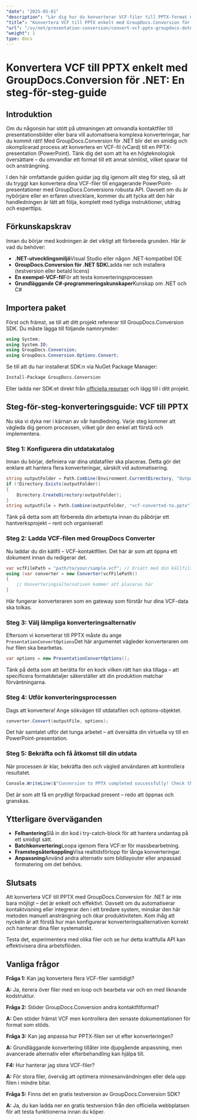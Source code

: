```yaml
---
"date": "2025-05-01"
"description": "Lär dig hur du konverterar VCF-filer till PPTX-format med GroupDocs.Conversion för .NET. Den här steg-för-steg-guiden täcker installation, konvertering och integration i dina applikationer."
"title": "Konvertera VCF till PPTX enkelt med GroupDocs.Conversion för .NET – en steg-för-steg-guide"
"url": "/sv/net/presentation-conversion/convert-vcf-pptx-groupdocs-dotnet/"
"weight": 1
type: docs
---
```

# Konvertera VCF till PPTX enkelt med GroupDocs.Conversion för .NET: En steg-för-steg-guide

## Introduktion

Om du någonsin har stött på utmaningen att omvandla kontaktfiler till presentationsbilder eller bara vill automatisera komplexa konverteringar, har du kommit rätt! Med GroupDocs.Conversion för .NET blir det en smidig och okomplicerad process att konvertera en VCF-fil (vCard) till en PPTX-presentation (PowerPoint). Tänk dig det som att ha en högteknologisk översättare – du omvandlar ett format till ett annat sömlöst, vilket sparar tid och ansträngning. 

I den här omfattande guiden guidar jag dig igenom allt steg för steg, så att du tryggt kan konvertera dina VCF-filer till engagerande PowerPoint-presentationer med GroupDocs.Conversions robusta API. Oavsett om du är nybörjare eller en erfaren utvecklare, kommer du att tycka att den här handledningen är lätt att följa, komplett med tydliga instruktioner, utdrag och experttips.


## Förkunskapskrav

Innan du börjar med kodningen är det viktigt att förbereda grunden. Här är vad du behöver:

- **.NET-utvecklingsmiljö**Visual Studio eller någon .NET-kompatibel IDE
- **GroupDocs.Conversion för .NET SDK**Ladda ner och installera (testversion eller betald licens)
- **En exempel-VCF-fil**För att testa konverteringsprocessen
- **Grundläggande C#-programmeringskunskaper**Kunskap om .NET och C#


## Importera paket

Först och främst, se till att ditt projekt refererar till GroupDocs.Conversion SDK. Du måste lägga till följande namnrymder:

```csharp
using System;
using System.IO;
using GroupDocs.Conversion;
using GroupDocs.Conversion.Options.Convert;
```

Se till att du har installerat SDK:n via NuGet Package Manager:

```bash
Install-Package GroupDocs.Conversion
```

Eller ladda ner SDK:et direkt från [officiella resurser](https://releases.groupdocs.com/conversion/net/) och lägg till i ditt projekt.


## Steg-för-steg-konverteringsguide: VCF till PPTX

Nu ska vi dyka ner i kärnan av vår handledning. Varje steg kommer att vägleda dig genom processen, vilket gör den enkel att förstå och implementera.


### Steg 1: Konfigurera din utdatakatalog

Innan du börjar, definiera var dina utdatafiler ska placeras. Detta gör det enklare att hantera flera konverteringar, särskilt vid automatisering.

```csharp
string outputFolder = Path.Combine(Environment.CurrentDirectory, "Output");
if (!Directory.Exists(outputFolder))
{
    Directory.CreateDirectory(outputFolder);
}
string outputFile = Path.Combine(outputFolder, "vcf-converted-to.pptx");
```

Tänk på detta som att förbereda din arbetsyta innan du påbörjar ett hantverksprojekt – rent och organiserat!


### Steg 2: Ladda VCF-filen med GroupDocs Converter

Nu laddar du din källfil – VCF-kontaktfilen. Det här är som att öppna ett dokument innan du redigerar det.

```csharp
var vcfFilePath = "path/to/your/sample.vcf"; // Ersätt med din källfils sökväg
using (var converter = new Converter(vcfFilePath))
{
    // Konverteringsalternativen kommer att placeras här
}
```

Här fungerar konverteraren som en gateway som förstår hur dina VCF-data ska tolkas.


### Steg 3: Välj lämpliga konverteringsalternativ

Eftersom vi konverterar till PPTX måste du ange `PresentationConvertOptions`Det här argumentet vägleder konverteraren om hur filen ska bearbetas.

```csharp
var options = new PresentationConvertOptions();
```

Tänk på detta som att berätta för en kock vilken rätt han ska tillaga – att specificera formatdetaljer säkerställer att din produktion matchar förväntningarna.


### Steg 4: Utför konverteringsprocessen

Dags att konvertera! Ange sökvägen till utdatafilen och options-objektet.

```csharp
converter.Convert(outputFile, options);
```

Det här samtalet utför det tunga arbetet – att översätta din virtuella vy till en PowerPoint-presentation.


### Steg 5: Bekräfta och få åtkomst till din utdata

När processen är klar, bekräfta den och vägled användaren att kontrollera resultatet.

```csharp
Console.WriteLine($"Conversion to PPTX completed successfully! Check the output at {outputFolder}");
```

Det är som att få en prydligt förpackad present – redo att öppnas och granskas.


## Ytterligare överväganden

- **Felhantering**Slå in din kod i try-catch-block för att hantera undantag på ett smidigt sätt.
- **Batchkonvertering**Loopa igenom flera VCF:er för massbearbetning.
- **Framstegsåterkoppling**Visa realtidsförlopp för långa konverteringar.
- **Anpassning**Använd andra alternativ som bildlayouter eller anpassad formatering om det behövs.


## Slutsats

Att konvertera VCF till PPTX med GroupDocs.Conversion för .NET är inte bara möjligt – det är enkelt och effektivt. Oavsett om du automatiserar kontaktvisning eller integrerar den i ett bredare system, minskar den här metoden manuell ansträngning och ökar produktiviteten. Kom ihåg att nyckeln är att förstå hur man konfigurerar konverteringsalternativen korrekt och hanterar dina filer systematiskt.

Testa det, experimentera med olika filer och se hur detta kraftfulla API kan effektivisera dina arbetsflöden.


## Vanliga frågor

**Fråga 1:** Kan jag konvertera flera VCF-filer samtidigt?  

**A:** Ja, iterera över filer med en loop och bearbeta var och en med liknande kodstruktur.

**Fråga 2:** Stöder GroupDocs.Conversion andra kontaktfilformat?  

**A:** Den stöder främst VCF men kontrollera den senaste dokumentationen för format som stöds.

**Fråga 3:** Kan jag anpassa hur PPTX-filen ser ut efter konverteringen?  

**A:** Grundläggande konvertering tillåter inte djupgående anpassning, men avancerade alternativ eller efterbehandling kan hjälpa till.

**F4:** Hur hanterar jag stora VCF-filer?  

**A:** För stora filer, överväg att optimera minnesanvändningen eller dela upp filen i mindre bitar.

**Fråga 5:** Finns det en gratis testversion av GroupDocs.Conversion SDK?  

**A:** Ja, du kan ladda ner en gratis testversion från den officiella webbplatsen för att testa funktionerna innan du köper.